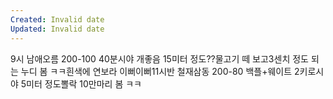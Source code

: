 ```yaml
---
Created: Invalid date
Updated: Invalid date
---
```

9시 남애오름 200-100 40분시야 개좋음 15미터 정도??물고기 떼 보고3센치 정도 되는 누디 봄 ㅋㅋ흰색에 연보라 이뻐이뻐11시반 철재삼동 200-80 백플+웨이트 2키로시야 5미터 정도뽈락 10만마리 봄 ㅋㅋ